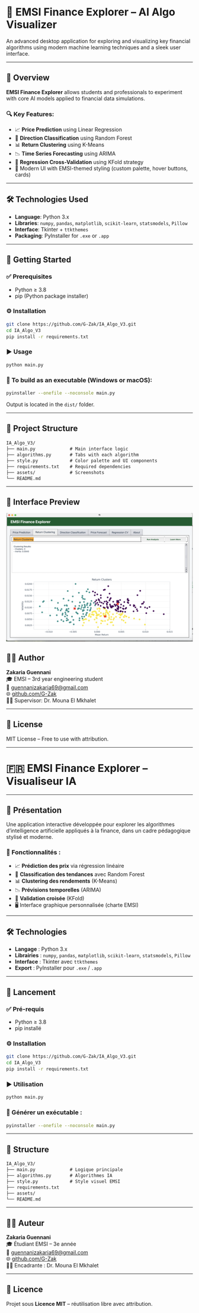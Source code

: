 # 🧠 EMSI Finance Explorer – AI Algo Visualizer

An advanced desktop application for exploring and visualizing key financial algorithms using modern machine learning techniques and a sleek user interface.

---

## 🌟 Overview

**EMSI Finance Explorer** allows students and professionals to experiment with core AI models applied to financial data simulations.

### 🔍 Key Features:
- 📈 **Price Prediction** using Linear Regression
- 🎯 **Direction Classification** using Random Forest
- 📊 **Return Clustering** using K-Means
- 📉 **Time Series Forecasting** using ARIMA
- 🔁 **Regression Cross-Validation** using KFold strategy
- 🎨 Modern UI with EMSI-themed styling (custom palette, hover buttons, cards)

---

## 🛠 Technologies Used

- **Language**: Python 3.x
- **Libraries**: `numpy`, `pandas`, `matplotlib`, `scikit-learn`, `statsmodels`, `Pillow`
- **Interface**: Tkinter + `ttkthemes`
- **Packaging**: PyInstaller for `.exe` or `.app`

---

## 🚀 Getting Started

### ✅ Prerequisites
- Python ≥ 3.8
- pip (Python package installer)

### ⚙️ Installation

```bash
git clone https://github.com/G-Zak/IA_Algo_V3.git
cd IA_Algo_V3
pip install -r requirements.txt
```

### ▶️ Usage

```bash
python main.py
```

### 💾 To build as an executable (Windows or macOS):

```bash
pyinstaller --onefile --noconsole main.py
```

Output is located in the `dist/` folder.

---

## 📂 Project Structure

```
IA_Algo_V3/
├── main.py             # Main interface logic
├── algorithms.py       # Tabs with each algorithm
├── style.py            # Color palette and UI components
├── requirements.txt    # Required dependencies
├── assets/             # Screenshots 
└── README.md
```

---

## 📸 Interface Preview

![App Screenshot](assets/Screenshot.png)


## 👨‍💻 Author

**Zakaria Guennani**  
🎓 EMSI – 3rd year engineering student  
📧 guennanizakaria69@gmail.com  
🌐 [github.com/G-Zak](https://github.com/G-Zak)  
👩‍🏫 Supervisor: Dr. Mouna El Mkhalet

---

## 📜 License

MIT License – Free to use with attribution.

---

# 🇫🇷 EMSI Finance Explorer – Visualiseur IA

---

## 🌟 Présentation

Une application interactive développée pour explorer les algorithmes d’intelligence artificielle appliqués à la finance, dans un cadre pédagogique stylisé et moderne.

### 🎯 Fonctionnalités :
- 📈 **Prédiction des prix** via régression linéaire
- 🎯 **Classification des tendances** avec Random Forest
- 📊 **Clustering des rendements** (K-Means)
- 📉 **Prévisions temporelles** (ARIMA)
- 🔁 **Validation croisée** (KFold)
- 🖥 Interface graphique personnalisée (charte EMSI)

---

## 🛠 Technologies

- **Langage** : Python 3.x
- **Librairies** : `numpy`, `pandas`, `matplotlib`, `scikit-learn`, `statsmodels`, `Pillow`
- **Interface** : Tkinter avec `ttkthemes`
- **Export** : PyInstaller pour `.exe` / `.app`

---

## 🚀 Lancement

### ✅ Pré-requis

- Python ≥ 3.8  
- pip installé

### ⚙️ Installation

```bash
git clone https://github.com/G-Zak/IA_Algo_V3.git
cd IA_Algo_V3
pip install -r requirements.txt
```

### ▶️ Utilisation

```bash
python main.py
```

### 💾 Générer un exécutable :

```bash
pyinstaller --onefile --noconsole main.py
```

---

## 📂 Structure

```
IA_Algo_V3/
├── main.py             # Logique principale
├── algorithms.py       # Algorithmes IA
├── style.py            # Style visuel EMSI
├── requirements.txt
├── assets/
└── README.md
```

---

## 👨‍💻 Auteur

**Zakaria Guennani**  
🎓 Étudiant EMSI – 3e année  
📧 guennanizakaria69@gmail.com  
🌐 [github.com/G-Zak](https://github.com/G-Zak)  
👩‍🏫 Encadrante : Dr. Mouna El Mkhalet

---

## 📜 Licence

Projet sous **Licence MIT** – réutilisation libre avec attribution.
